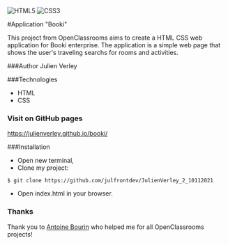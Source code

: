 ![HTML5](https://img.shields.io/badge/html5-%23E34F26.svg?style=for-the-badge&logo=html5&logoColor=white) ![CSS3](https://img.shields.io/badge/css3-%231572B6.svg?style=for-the-badge&logo=css3&logoColor=white)

#Application "Booki"

This project from OpenClassrooms aims to create a HTML CSS web application for Booki enterprise. The application is a simple web page that shows the user's traveling searchs for rooms and activities.

###Author
Julien Verley

###Technologies

- HTML
- CSS

### Visit on GitHub pages

https://julienverley.github.io/booki/

###Installation

- Open new terminal,
- Clone my project:

```console
$ git clone https://github.com/julfrontdev/JulienVerley_2_10112021

```

- Open index.html in your browser.

### Thanks

Thank you to [Antoine Bourin](https://github.com/AntoineBourin) who helped me for all OpenClassrooms projects!

